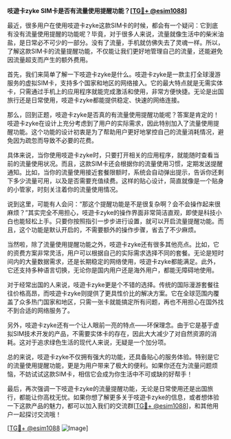 **吱遊卡zyke SIM卡是否有流量使用提醒功能？[[TG💪+ @esim1088](https://t.me/s/esim1088)]**

最近，很多用户在使用吱遊卡zyke这款SIM卡的时候，都会有一个疑问：它到底有没有流量使用提醒的功能呢？毕竟，对于很多人来说，流量就像生活中的柴米油盐，是日常必不可少的一部分。没有了流量，手机就仿佛失去了灵魂一样。所以，了解这款SIM卡的流量提醒功能，不仅能让我们更好地管理自己的流量，还能避免因流量超支而产生的额外费用。

首先，我们来简单了解一下吱遊卡zyke是什么。吱遊卡zyke是一款主打全球漫游服务的虚拟SIM卡，支持多个国家和地区的网络接入。它的最大特点就是无需实体卡，只需通过手机上的应用程序就能完成激活和使用，非常方便快捷。无论是出国旅行还是日常使用，吱遊卡zyke都能提供稳定、快速的网络连接。

那么，回到正题，吱遊卡zyke是否真的有流量使用提醒功能呢？答案是肯定的！吱遊卡zyke在设计上充分考虑到了用户的实际需求，因此特别加入了流量使用提醒功能。这个功能的设计初衷是为了帮助用户更好地掌控自己的流量消耗情况，避免因为疏忽而导致不必要的花费。

具体来说，当你使用吱遊卡zyke时，只要打开相关的应用程序，就能随时查看当前的流量使用状况。而且，这款SIM卡还会根据你的流量使用习惯，定期发送提醒通知。比如，当你的流量使用接近套餐限额时，系统会自动弹出提示，告诉你还剩下多少流量可用，以及是否需要充值续费。这样的贴心设计，简直就像是一个贴身的小管家，时刻关注着你的流量使用情况。

说到这里，可能有人会问：“那这个提醒功能是不是很复杂啊？会不会操作起来很麻烦？”其实完全不用担心，吱遊卡zyke的操作界面非常简洁直观，即使是科技小白也能轻松上手。只要你按照指引一步步进行设置，就可以开启流量提醒功能。而且，这个功能是默认开启的，不需要额外的操作步骤，省去了不少麻烦。

当然啦，除了流量使用提醒功能之外，吱遊卡zyke还有很多其他亮点。比如，它的资费方案非常灵活，用户可以根据自己的实际需求选择不同的套餐。无论是短时间内的大量数据需求，还是长期稳定的网络使用，吱遊卡zyke都能满足。此外，它还支持多种语言切换，无论你是国内用户还是海外用户，都能无障碍地使用。

对于经常出国的人来说，吱遊卡zyke更是个不错的选择。传统的国际漫游套餐往往价格高昂，而吱遊卡zyke则提供了更具性价比的解决方案。它在全球范围内覆盖了众多热门国家和地区，只需一张卡就能搞定所有问题，再也不用担心在国外找不到合适的网络服务了。

另外，吱遊卡zyke还有一个让人眼前一亮的特点——环保理念。由于它是基于虚拟SIM技术开发的产品，不需要实体卡的存在，因此大大减少了对自然资源的消耗。这对于追求绿色生活的现代人来说，无疑是一个加分项。

总的来说，吱遊卡zyke不仅拥有强大的功能，还具备贴心的服务体验。特别是它的流量使用提醒功能，更是为用户带来了极大的便利。如果你还在为流量问题烦恼，不妨试试这款SIM卡，相信它会成为你生活中不可或缺的好帮手！

最后，再次强调一下吱遊卡zyke的流量提醒功能，无论是日常使用还是出国旅行，都能让你高枕无忧。如果你想了解更多关于吱遊卡zyke的信息，或者想体验一下这款产品的魅力，都可以加入我们的交流群[[TG💪+ @esim1088](https://t.me/s/esim1088)]，和其他用户一起探讨交流哦！

[[TG💪+ @esim1088](https://t.me/s/esim1088) ![Image](https://i.postimg.cc/4NQfJmqS/Snipaste-2025-05-13-00-14-12.png)]